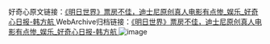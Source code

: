 好奇心原文链接：[《明日世界》票房不佳，迪士尼原创真人电影有点惨_娱乐_好奇心日报-韩方航 ](https://www.qdaily.com/articles/10261.html)
WebArchive归档链接：[《明日世界》票房不佳，迪士尼原创真人电影有点惨_娱乐_好奇心日报-韩方航 ](http://web.archive.org/web/20190623155933/https://www.qdaily.com/articles/10261.html)
![image](http://ww3.sinaimg.cn/large/007d5XDply1g3vvtocyp9j30u033zhdt)